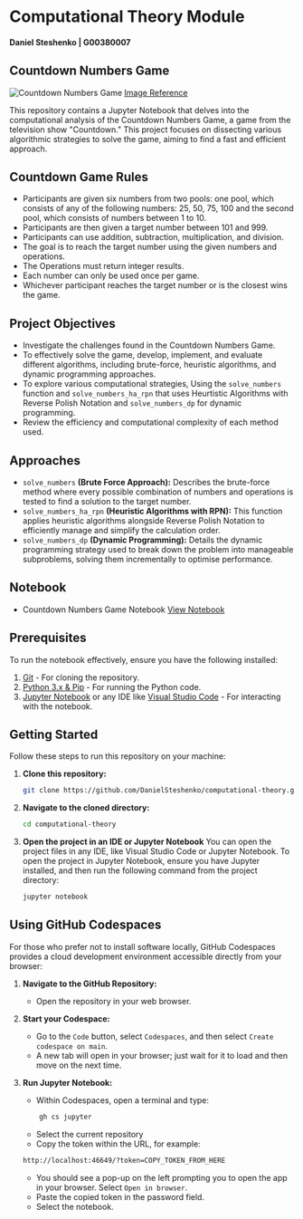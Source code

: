 # Computational Theory Module
#### Daniel Steshenko | G00380007
## Countdown Numbers Game

![Countdown Numbers Game](https://countdownnumbersgame.com/countdownimage.webp)
[Image Reference](https://countdownnumbersgame.com/)

This repository contains a Jupyter Notebook that delves into the computational analysis of the Countdown Numbers Game, a game from the television show "Countdown." This project focuses on dissecting various algorithmic strategies to solve the game, aiming to find a fast and efficient approach.

## Countdown Game Rules

- Participants are given six numbers from two pools: one pool, which consists of any of the following numbers: 25, 50, 75, 100 and the second pool, which consists of numbers between 1 to 10.
- Participants are then given a target number between 101 and 999.
- Participants can use addition, subtraction, multiplication, and division.
- The goal is to reach the target number using the given numbers and operations.
- The Operations must return integer results.
- Each number can only be used once per game.
- Whichever participant reaches the target number or is the closest wins the game.

## Project Objectives
- Investigate the challenges found in the Countdown Numbers Game.
- To effectively solve the game, develop, implement, and evaluate different algorithms, including brute-force, heuristic algorithms, and dynamic programming approaches.
- To explore various computational strategies, Using the `solve_numbers` function and `solve_numbers_ha_rpn` that uses Heurtistic Algorithms with Reverse Polish Notation and `solve_numbers_dp` for dynamic programming.
- Review the efficiency and computational complexity of each method used.

## Approaches
- `solve_numbers` **(Brute Force Approach):** Describes the brute-force method where every possible combination of numbers and operations is tested to find a solution to the target number.
- `solve_numbers_ha_rpn` **(Heuristic Algorithms with RPN):** This function applies heuristic algorithms alongside Reverse Polish Notation to efficiently manage and simplify the calculation order.
- `solve_numbers_dp` **(Dynamic Programming):** Details the dynamic programming strategy used to break down the problem into manageable subproblems, solving them incrementally to optimise performance.

## Notebook

- Countdown Numbers Game Notebook [View Notebook](https://github.com/DanielSteshenko/computational-theory/blob/main/countdown.ipynb)

## Prerequisites

To run the notebook effectively, ensure you have the following installed:

1. [Git](https://git-scm.com/downloads) - For cloning the repository.
2. [Python 3.x & Pip](https://www.python.org/downloads/) - For running the Python code.
3. [Jupyter Notebook](https://jupyter.org/install) or any IDE like [Visual Studio Code](https://code.visualstudio.com/download) - For interacting with the notebook.

## Getting Started

Follow these steps to run this repository on your machine:

1. **Clone this repository:**
   ```bash
   git clone https://github.com/DanielSteshenko/computational-theory.git
   ```
2. **Navigate to the cloned directory:**
   ```bash
   cd computational-theory
   ```
3. **Open the project in an IDE or Jupyter Notebook**
   You can open the project files in any IDE, like Visual Studio Code or Jupyter Notebook. To open the project in Jupyter Notebook, ensure you have Jupyter installed, and then run the following command from the project directory:
   ```bash
   jupyter notebook
   ```

## Using GitHub Codespaces

For those who prefer not to install software locally, GitHub Codespaces provides a cloud development environment accessible directly from your browser:

1. **Navigate to the GitHub Repository:**
    - Open the repository in your web browser.

2. **Start your Codespace:**
    - Go to the `Code` button, select `Codespaces`, and then select `Create codespace on main`.
    - A new tab will open in your browser; just wait for it to load and then move on the next time.
3. **Run Jupyter Notebook:**
    - Within Codespaces, open a terminal and type:
    ```bash
        gh cs jupyter
    ```
    - Select the current repository
    - Copy the token within the URL, for example:
    ```bash
    http://localhost:46649/?token=COPY_TOKEN_FROM_HERE
    ```
    - You should see a pop-up on the left prompting you to open the app in your browser. Select `Open in browser`.
    - Paste the copied token in the password field. 
    - Select the notebook.
